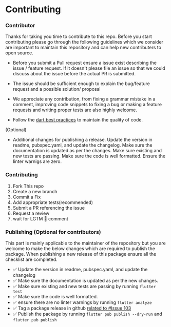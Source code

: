 # Contributing

### Contributor
Thanks for taking you time to contribute to this repo. Before you start contributing please go through the following guidelines which we consider are important to maintain this repository and can help new contributers to open source.

- Before you submit a Pull request ensure a issue exist describing the issue / feature request. If it doesn't please file an issue so that we could discuss about the issue before the actual PR is submitted.

-  The issue should be sufficient enough to explain the bug/feature request and a possible solution/ proposal

- We appreciate any contribution, from fixing a grammar mistake in a comment, improving code snippets to fixing a bug or making a feature requests and writing proper tests are also highly welcome.

- Follow the [dart best practices](https://dart.dev/guides/language/effective-dart) to maintain the quality of code.

(Optional)
- Additional changes for publishing a release. Update the version in readme, pubspec.yaml, and update the changelog. Make sure the documentation is updated as per the changes. Make sure existing and new tests are passing. Make sure the code is well formatted. Ensure the linter warnigs are zero.


### Contributing

1. Fork This repo
2. Create a new branch
3. Commit a Fix
4. Add appropriate tests(recommended)
5. Submit a PR referencing the issue
6. Request a review
7. wait for LGTM 🚀 comment

### Publishing (Optional for contributors)

This part is mainly applicable to the maintainer of the repository but you are welcome to make the below changes which are required to publish the package. When publishing a new release of this package ensure all the checklist are completed.

- ✅ Update the version in readme, pubspec.yaml, and update the changelog
- ✅ Make sure the documentation is updated as per the new changes.
- ✅ Make sure existing and new tests are passing by running `flutter test`
- ✅ Make sure the code is well formatted.
- ✅ ensure there are no linter warnings by running `flutter analyze`
- ✅ Tag a package release in github [related to #Issue 103](https://github.com/maheshmnj/searchfield/issues/103)
- ✅ Publish the package by running `flutter pub publish --dry-run` and `flutter pub publish`
